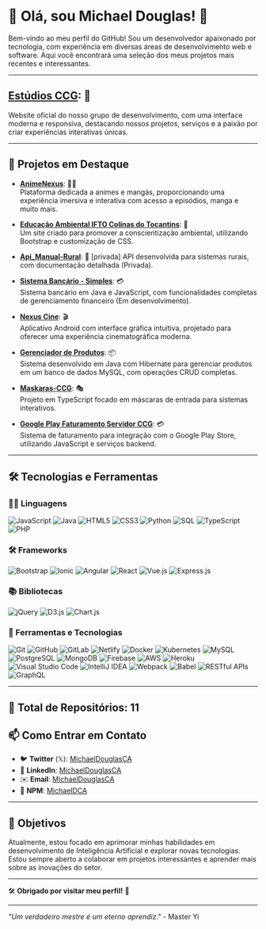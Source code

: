 # 👑 Olá, sou Michael Douglas! 👋

Bem-vindo ao meu perfil do GitHub! Sou um desenvolvedor apaixonado por tecnologia, com experiência em diversas áreas de desenvolvimento web e software. Aqui você encontrará uma seleção dos meus projetos mais recentes e interessantes.

---

## **[Estúdios CCG](https://ccg-studios-company.netlify.app/)**: 🏢  
Website oficial do nosso grupo de desenvolvimento, com uma interface moderna e responsiva, destacando nossos projetos, serviços e a paixão por criar experiências interativas únicas.

---

## 🚀 **Projetos em Destaque**

- **[AnimeNexus](https://anime-mangas-nexus.netlify.app/)**: 🏴‍☠️  
  Plataforma dedicada a animes e mangás, proporcionando uma experiência imersiva e interativa com acesso a episódios, manga e muito mais.

- **[Educação Ambiental IFTO Colinas do Tocantins](https://michaeldouglasca.github.io/Educacao-Ambiental-IFTO-Colinas-do-Tocantins/)**: 🌿  
  Um site criado para promover a conscientização ambiental, utilizando Bootstrap e customização de CSS.

- **[Api_Manual-Rural](#)**: 🌾 [privada]
  API desenvolvida para sistemas rurais, com documentação detalhada (Privada).

- **[Sistema Bancário - Simples](https://github.com/MichaelDouglasCA/Sistema-Bancario)**: 💳  
  Sistema bancário em Java e JavaScript, com funcionalidades completas de gerenciamento financeiro (Em desenvolvimento).

- **[Nexus Cine](https://play.google.com/store/apps/details?id=ccgstudios.nexuscine.app)**: 🎬  
  Aplicativo Android com interface gráfica intuitiva, projetado para oferecer uma experiência cinematográfica moderna.

- **[Gerenciador de Produtos](https://github.com/MichaelDouglasCA/Gerenciador_de_Produtos)**: 📦  
  Sistema desenvolvido em Java com Hibernate para gerenciar produtos em um banco de dados MySQL, com operações CRUD completas.

- **[Maskaras-CCG](https://github.com/MichaelDouglasCA/maskaras-ccg)**: 🎭  
  Projeto em TypeScript focado em máscaras de entrada para sistemas interativos.

- **[Google Play Faturamento Servidor CCG](https://github.com/MichaelDouglasCA/google-play-faturamento-servidor-ccg)**: 💳  
  Sistema de faturamento para integração com o Google Play Store, utilizando JavaScript e serviços backend.

---

## 🛠 Tecnologias e Ferramentas

### 🧑‍💻 Linguagens

![JavaScript](https://img.shields.io/badge/-JavaScript-F7DF1C?logo=javascript&logoColor=black)
![Java](https://img.shields.io/badge/-Java-007396?logo=java&logoColor=white)
![HTML5](https://img.shields.io/badge/-HTML5-E34F26?logo=html5&logoColor=white)
![CSS3](https://img.shields.io/badge/-CSS3-1572B6?logo=css3&logoColor=white)
![Python](https://img.shields.io/badge/-Python-3776AB?logo=python&logoColor=white)
![SQL](https://img.shields.io/badge/-SQL-003B57?logo=postgresql&logoColor=white)
![TypeScript](https://img.shields.io/badge/-TypeScript-007ACC?logo=typescript&logoColor=white)
![PHP](https://img.shields.io/badge/-PHP-777BB4?logo=php&logoColor=white)

### 🛠 Frameworks

![Bootstrap](https://img.shields.io/badge/-Bootstrap-563D7C?logo=bootstrap&logoColor=white)
![Ionic](https://img.shields.io/badge/-Ionic-3880FF?logo=ionic&logoColor=white)
![Angular](https://img.shields.io/badge/-Angular-DD0031?logo=angular&logoColor=white)
![React](https://img.shields.io/badge/-React-61DAFB?logo=react&logoColor=black)
![Vue.js](https://img.shields.io/badge/-Vue.js-4FC08D?logo=vue.js&logoColor=white)
![Express.js](https://img.shields.io/badge/-Express.js-000000?logo=express&logoColor=white)

### 📚 Bibliotecas

![jQuery](https://img.shields.io/badge/-jQuery-0769AD?logo=jquery&logoColor=white)
![D3.js](https://img.shields.io/badge/-D3.js-F9A03C?logo=d3.js&logoColor=black)
![Chart.js](https://img.shields.io/badge/-Chart.js-F53838?logo=chart.js&logoColor=white)

### 🧰 Ferramentas e Tecnologias

![Git](https://img.shields.io/badge/-Git-F05032?logo=git&logoColor=white)
![GitHub](https://img.shields.io/badge/-GitHub-181717?logo=github&logoColor=white)
![GitLab](https://img.shields.io/badge/-GitLab-FC6D26?logo=gitlab&logoColor=white)
![Netlify](https://img.shields.io/badge/-Netlify-00C7B7?logo=netlify&logoColor=white)
![Docker](https://img.shields.io/badge/-Docker-2496ED?logo=docker&logoColor=white)
![Kubernetes](https://img.shields.io/badge/-Kubernetes-326CE5?logo=kubernetes&logoColor=white)
![MySQL](https://img.shields.io/badge/-MySQL-4479A1?logo=mysql&logoColor=white)
![PostgreSQL](https://img.shields.io/badge/-PostgreSQL-4169E1?logo=postgresql&logoColor=white)
![MongoDB](https://img.shields.io/badge/-MongoDB-47A248?logo=mongodb&logoColor=white)
![Firebase](https://img.shields.io/badge/-Firebase-F7DF1C?logo=firebase&logoColor=black)
![AWS](https://img.shields.io/badge/-AWS-232F3E?logo=amazonaws&logoColor=white)
![Heroku](https://img.shields.io/badge/-Heroku-430098?logo=heroku&logoColor=white)
![Visual Studio Code](https://img.shields.io/badge/-Visual%20Studio%20Code-007ACC?logo=visual-studio-code&logoColor=white)
![IntelliJ IDEA](https://img.shields.io/badge/-IntelliJ%20IDEA-000000?logo=intellij-idea&logoColor=white)
![Webpack](https://img.shields.io/badge/-Webpack-8DD6F9?logo=webpack&logoColor=black)
![Babel](https://img.shields.io/badge/-Babel-F9DC3E?logo=babel&logoColor=black)
![RESTful APIs](https://img.shields.io/badge/-RESTful%20APIs-00C7B7?logo=api&logoColor=white)
![GraphQL](https://img.shields.io/badge/-GraphQL-E434AA?logo=graphql&logoColor=white)

---
🔢 Total de Repositórios: 11
---

## 📫 Como Entrar em Contato

- 🐦 **Twitter** (𝕏): [MichaelDouglasCA](https://x.com/MichaelCCG96710)
- 💼 **LinkedIn**: [MichaelDouglasCA](https://www.linkedin.com/in/michaeldouglasca/)
- ✉️ **Email**: [MichaelDouglasCA](mailto:michaeldouglascruzalves@gmail.com)
- 🧰 **NPM**: [MichaelDCA](https://www.npmjs.com/~michaeldca)
---

## 🎯 Objetivos

Atualmente, estou focado em aprimorar minhas habilidades em desenvolvimento de Inteligência Artificial e explorar novas tecnologias. Estou sempre aberto a colaborar em projetos interessantes e aprender mais sobre as inovações do setor.

---

🛠️ **Obrigado por visitar meu perfil!** 🚀

---

*"Um verdadeiro mestre é um eterno aprendiz."* - Master Yi
